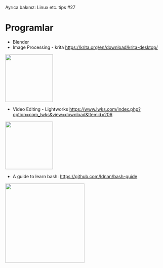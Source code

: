 Ayrıca bakınız: Linux etc. tips #27

# Programlar
- Blender
- Image Processing - krita https://krita.org/en/download/krita-desktop/

<img height=150 src=https://krita.org/wp-content/uploads/2016/06/user-interface30.png>

- Video Editing - Lightworks https://www.lwks.com/index.php?option=com_lwks&view=download&Itemid=206

<img height=150 src=https://www.lwks.com/components/com_lwks/assets/images/lwksgui-win.jpg>

- A guide to learn bash: https://github.com/Idnan/bash-guide

<img height=250 src=https://cloud.githubusercontent.com/assets/263237/25607925/7fdc5b00-2f21-11e7-9eb1-e11c7412fbf9.png>
